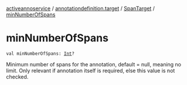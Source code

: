 [activeannoservice](../../index.md) / [annotationdefinition.target](../index.md) / [SpanTarget](index.md) / [minNumberOfSpans](./min-number-of-spans.md)

# minNumberOfSpans

`val minNumberOfSpans: `[`Int`](https://kotlinlang.org/api/latest/jvm/stdlib/kotlin/-int/index.html)`?`

Minimum number of spans for the annotation, default = null, meaning no limit.
Only relevant if annotation itself is required, else this value is not checked.

